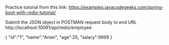 Practice tutorial from this link: https://examples.javacodegeeks.com/spring-boot-with-redis-tutorial/


Submit the JSON object in POSTMAN request body to end URL http://localhost:10091/api/redis/employee

{
    "id":"1",
    "name":"Arian",
    "age":25,
    "salary":9999
}
